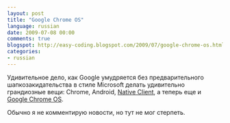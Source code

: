 ```yaml
---
layout: post
title: "Google Chrome OS"
language: russian
date: 2009-07-08 00:00
comments: true
blogspot: http://easy-coding.blogspot.com/2009/07/google-chrome-os.html
categories:
- russian
---
```

Удивительное дело, как Google умудряется без предварительного шапкозакидательства в стиле Microsoft делать удивительно грандиозные вещи: Chrome, Android, [Native Client][], а теперь еще и [Google Chrome OS][].

[Native Client]: http://code.google.com/p/nativeclient/
[Google Chrome OS]: http://googleblog.blogspot.com/2009/07/introducing-google-chrome-os.html

Обычно я не комментирую новости, но тут не мог стерпеть.
